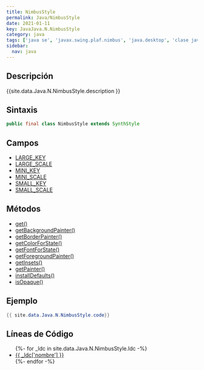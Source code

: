```yaml
---
title: NimbusStyle
permalink: Java/NimbusStyle
date: 2021-01-11
key: JavaJava.N.NimbusStyle
category: java
tags: ['java se', 'javax.swing.plaf.nimbus', 'java.desktop', 'clase java', 'Java 1.0']
sidebar: 
  nav: java
---
```


## Descripción
{{site.data.Java.N.NimbusStyle.description }}

## Sintaxis
~~~java
public final class NimbusStyle extends SynthStyle
~~~

## Campos
* [LARGE_KEY](/Java/NimbusStyle/LARGE_KEY)
* [LARGE_SCALE](/Java/NimbusStyle/LARGE_SCALE)
* [MINI_KEY](/Java/NimbusStyle/MINI_KEY)
* [MINI_SCALE](/Java/NimbusStyle/MINI_SCALE)
* [SMALL_KEY](/Java/NimbusStyle/SMALL_KEY)
* [SMALL_SCALE](/Java/NimbusStyle/SMALL_SCALE)

## Métodos
* [get()](/Java/NimbusStyle/get)
* [getBackgroundPainter()](/Java/NimbusStyle/getBackgroundPainter)
* [getBorderPainter()](/Java/NimbusStyle/getBorderPainter)
* [getColorForState()](/Java/NimbusStyle/getColorForState)
* [getFontForState()](/Java/NimbusStyle/getFontForState)
* [getForegroundPainter()](/Java/NimbusStyle/getForegroundPainter)
* [getInsets()](/Java/NimbusStyle/getInsets)
* [getPainter()](/Java/NimbusStyle/getPainter)
* [installDefaults()](/Java/NimbusStyle/installDefaults)
* [isOpaque()](/Java/NimbusStyle/isOpaque)

## Ejemplo
~~~java
{{ site.data.Java.N.NimbusStyle.code}}
~~~

## Líneas de Código
<ul>
{%- for _ldc in site.data.Java.N.NimbusStyle.ldc -%}
   <li>
       <a href="{{_ldc['url'] }}">{{ _ldc['nombre'] }}</a>
   </li>
{%- endfor -%}
</ul>
